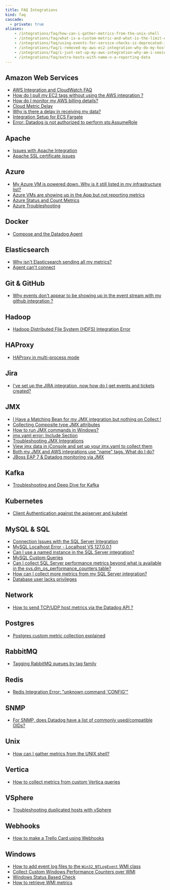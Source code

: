 ```yaml
---
title: FAQ Integrations
kind: faq
cascade: 
  - private: true
aliases:
    - /integrations/faq/how-can-i-gather-metrics-from-the-unix-shell
    - /integrations/faq/what-is-a-custom-metric-and-what-is-the-limit-on-the-number-of-custom-metrics-i-can-have
    - /integrations/faq/using-events-for-service-checks-is-deprecated-in-favor-of-monitors
    - /integrations/faq/i-removed-my-aws-ec2-integration-why-do-my-hosts-still-have-aws-tags
    - /integrations/faq/i-just-set-up-my-aws-integration-why-am-i-seeing-duplicate-hosts
    - /integrations/faq/extra-hosts-with-name-n-a-reporting-data
---
```


## Amazon Web Services

* [AWS Integration and CloudWatch FAQ][1]
* [How do I pull my EC2 tags without using the AWS integration ?][2]
* [How do I monitor my AWS billing details?][3]
* [Cloud Metric Delay][4]
* [Why is there a delay in receiving my data?][5]
* [Integration Setup for ECS Fargate][6]
* [Error: Datadog is not authorized to perform sts:AssumeRole][7]

## Apache

* [Issues with Apache Integration][8]
* [Apache SSL certificate issues][9]

## Azure

* [My Azure VM is powered down. Why is it still listed in my infrastructure list?][10]
* [Azure VMs are showing up in the App but not reporting metrics][11]
* [Azure Status and Count Metrics][12]
* [Azure Troubleshooting][13]

## Docker

* [Compose and the Datadog Agent][14]

## Elasticsearch

* [Why isn't Elasticsearch sending all my metrics?][15]
* [Agent can't connect][16]

## Git & GitHub

* [Why events don't appear to be showing up in the event stream with my github integration ?][17]

## Hadoop

* [Hadoop Distributed File System (HDFS) Integration Error][18]

## HAProxy

* [HAProxy in multi-process mode][19]

## Jira

* [I've set up the JIRA integration, now how do I get events and tickets created?][20]

## JMX

* [I Have a Matching Bean for my JMX integration but nothing on Collect !][21]
* [Collecting Composite type JMX attributes][22]
* [How to run JMX commands in Windows?][23]
* [jmx.yaml error: Include Section][24]
* [Troubleshooting JMX Integrations][25]
* [View jmx data in jConsole and set up your jmx.yaml to collect them][26]
* [Both my JMX and AWS integrations use "name" tags. What do I do?][27]
* [JBoss EAP 7 & Datadog monitoring via JMX][28]

## Kafka


* [Troubleshooting and Deep Dive for Kafka][29]

## Kubernetes

* [Client Authentication against the apiserver and kubelet][30]

## MySQL & SQL

* [Connection Issues with the SQL Server Integration][31]
* [MySQL Localhost Error - Localhost VS 127.0.0.1][32]
* [Can I use a named instance in the SQL Server integration?][33]
* [MySQL Custom Queries][34]
* [Can I collect SQL Server performance metrics beyond what is available in the sys.dm_os_performance_counters table?][35]
* [How can I collect more metrics from my SQL Server integration?][36]
* [Database user lacks privileges][37]

## Network

* [How to send TCP/UDP host metrics via the Datadog API ?][38]

## Postgres

* [Postgres custom metric collection explained][39]

## RabbitMQ

* [Tagging RabbitMQ queues by tag family][40]

## Redis

* [Redis Integration Error: "unknown command 'CONFIG'"][41]

## SNMP

* [For SNMP, does Datadog have a list of commonly used/compatible OIDs?  ][42]

## Unix

* [How can I gather metrics from the UNIX shell?][43]

## Vertica

* [How to collect metrics from custom Vertica queries][44]

## VSphere

* [Troubleshooting duplicated hosts with vSphere][45]

## Webhooks

* [How to make a Trello Card using Webhooks][46]

## Windows

* [How to add event log files to the `Win32_NTLogEvent` WMI class][47]
* [Collect Custom Windows Performance Counters over WMI][48]
* [Windows Status Based Check][49]
* [How to retrieve WMI metrics][50]

[1]: /integrations/faq/aws-integration-and-cloudwatch-faq/
[2]: /integrations/faq/how-do-i-pull-my-ec2-tags-without-using-the-aws-integration/
[3]: /integrations/faq/how-do-i-monitor-my-aws-billing-details/
[4]: /integrations/faq/cloud-metric-delay/
[5]: /integrations/faq/why-is-there-a-delay-in-receiving-my-data/
[6]: /integrations/faq/integration-setup-ecs-fargate/
[7]: /integrations/faq/error-datadog-not-authorized-sts-assume-role/
[8]: /integrations/faq/aws-integration-with-terraform/
[9]: /integrations/faq/issues-with-apache-integration/
[10]: /integrations/faq/apache-ssl-certificate-issues/
[11]: /integrations/faq/my-azure-vm-is-powered-down-why-is-it-still-listed-in-my-infrastructure-list/
[12]: /integrations/faq/azure-vms-are-showing-up-in-the-app-but-not-reporting-metrics/
[13]: /integrations/faq/azure-status-metric/
[14]: /integrations/faq/azure-troubleshooting/
[15]: /integrations/faq/compose-and-the-datadog-agent/
[16]: /integrations/faq/why-isn-t-elasticsearch-sending-all-my-metrics/
[17]: /integrations/faq/elastic-agent-can-t-connect/
[18]: /integrations/faq/why-events-don-t-appear-to-be-showing-up-in-the-event-stream-with-my-github-integration/
[19]: /integrations/faq/hadoop-distributed-file-system-hdfs-integration-error/
[20]: /integrations/faq/haproxy-multi-process/
[21]: /integrations/faq/i-ve-set-up-the-jira-integration-now-how-do-i-get-events-and-tickets-created/
[22]: /integrations/faq/i-have-a-matching-bean-for-my-jmx-integration-but-nothing-on-collect/
[23]: /integrations/faq/collecting-composite-type-jmx-attributes/
[24]: /integrations/faq/how-to-run-jmx-commands-in-windows/
[25]: /integrations/faq/jmx-yaml-error-include-section/
[26]: /integrations/faq/troubleshooting-jmx-integrations/
[27]: /integrations/faq/view-jmx-data-in-jconsole-and-set-up-your-jmx-yaml-to-collect-them/
[28]: /integrations/faq/both-my-jmx-and-aws-integrations-use-name-tags-what-do-i-do/
[29]: /integrations/faq/troubleshooting-and-deep-dive-for-kafka/
[30]: /integrations/faq/client-authentication-against-the-apiserver-and-kubelet/
[31]: /integrations/faq/connection-issues-with-the-sql-server-integration/
[32]: /integrations/faq/mysql-localhost-error-localhost-vs-127-0-0-1/
[33]: /integrations/faq/can-i-use-a-named-instance-in-the-sql-server-integration/
[34]: /integrations/faq/how-to-collect-metrics-from-custom-mysql-queries/
[35]: /integrations/faq/can-i-collect-sql-server-performance-metrics-beyond-what-is-available-in-the-sys-dm-os-performance-counters-table-try-wmi/
[36]: /integrations/faq/how-can-i-collect-more-metrics-from-my-sql-server-integration/
[37]: /integrations/faq/database-user-lacks-privileges/
[38]: /integrations/faq/how-to-send-tcp-udp-host-metrics-via-the-datadog-api/
[39]: /integrations/faq/postgres-custom-metric-collection-explained/
[40]: /integrations/faq/tagging-rabbitmq-queues-by-tag-family/
[41]: /integrations/faq/redis-integration-error-unknown-command-config/
[42]: /integrations/faq/for-snmp-does-datadog-have-a-list-of-commonly-used-compatible-oids/
[43]: https://github.com/DataDog/Miscellany/tree/master/custom_check_shell
[44]: /integrations/faq/how-to-collect-metrics-from-custom-vertica-queries/
[45]: /integrations/faq/troubleshooting-duplicated-hosts-with-vsphere/
[46]: /integrations/faq/how-to-make-trello-card-using-webhooks/
[47]: /integrations/faq/how-to-add-event-log-files-to-the-win32-ntlogevent-wmi-class/
[48]: /integrations/faq/collect-custom-windows-performance-counters-over-wmi/
[49]: /integrations/faq/windows-status-based-check/
[50]: /integrations/faq/how-to-retrieve-wmi-metrics/
